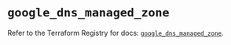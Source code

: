 # `google_dns_managed_zone`

Refer to the Terraform Registry for docs: [`google_dns_managed_zone`](https://registry.terraform.io/providers/hashicorp/google/6.22.0/docs/resources/dns_managed_zone).
